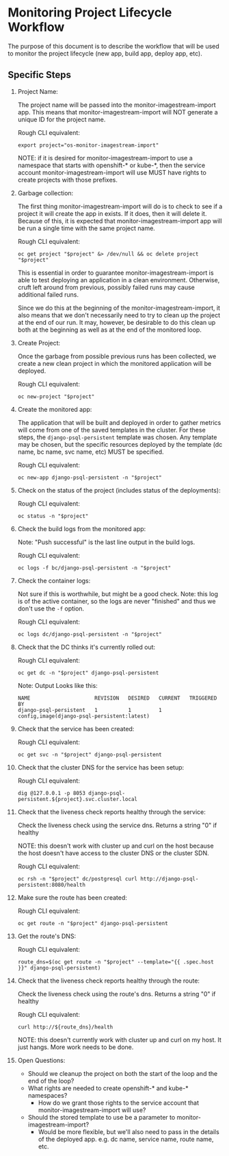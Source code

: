 # Monitoring Project Lifecycle Workflow

The purpose of this document is to describe the workflow that will be used to monitor the project lifecycle (new app, build app, deploy app, etc).

## Specific Steps

1. Project Name:

   The project name will be passed into the monitor-imagestream-import app. This means that monitor-imagestream-import will NOT generate a unique ID for the project name.

   Rough CLI equivalent:
   ```
   export project="os-monitor-imagestream-import"
   ```

   NOTE: if it is desired for monitor-imagestream-import to use a namespace that starts with openshift-\* or kube-\*, then the service account monitor-imagestream-import will use MUST have rights to create projects with those prefixes.

1. Garbage collection:

   The first thing monitor-imagestream-import will do is to check to see if a project it will create the app in exists. If it does, then it will delete it. Because of this, it is expected that monitor-imagestream-import app will be run a single time with the same project name.

   Rough CLI equivalent:
   ```
   oc get project "$project" &> /dev/null && oc delete project "$project"
   ```

   This is essential in order to guarantee monitor-imagestream-import is able to test deploying an application in a clean environment. Otherwise, cruft left around from previous, possibly failed runs may cause additional failed runs.

   Since we do this at the beginning of the monitor-imagestream-import, it also means that we don't necessarily need to try to clean up the project at the end of our run. It may, however, be desirable to do this clean up both at the beginning as well as at the end of the monitored loop.

1. Create Project:

   Once the garbage from possible previous runs has been collected, we create a new clean project in which the monitored application will be deployed.

   Rough CLI equivalent:
   ```
   oc new-project "$project"
   ```

1. Create the monitored app:

   The application that will be built and deployed in order to gather metrics will come from one of the saved templates in the cluster. For these steps, the `django-psql-persistent` template was chosen. Any template may be chosen, but the specific resources deployed by the template (dc name, bc name, svc name, etc) MUST be specified.

   Rough CLI equivalent:
   ```
   oc new-app django-psql-persistent -n "$project"
   ```

1. Check on the status of the project (includes status of the deployments):

   Rough CLI equivalent:
   ```
   oc status -n "$project"
   ```

1. Check the build logs from the monitored app:

   Note: "Push successful" is the last line output in the build logs.

   Rough CLI equivalent:
   ```
   oc logs -f bc/django-psql-persistent -n "$project"
   ```

1. Check the container logs:

   Not sure if this is worthwhile, but might be a good check.
   Note: this log is of the active container, so the logs are never "finished" and thus we don't use the `-f` option.


   Rough CLI equivalent:
   ```
   oc logs dc/django-psql-persistent -n "$project"
   ```

1. Check that the DC thinks it's currently rolled out:

   Rough CLI equivalent:
   ```
   oc get dc -n "$project" django-psql-persistent
   ```

   Note: Output Looks like this:
   ```
   NAME                     REVISION   DESIRED   CURRENT   TRIGGERED BY
   django-psql-persistent   1          1         1         config,image(django-psql-persistent:latest)
   ```

1. Check that the service has been created:

   Rough CLI equivalent:
   ```
   oc get svc -n "$project" django-psql-persistent
   ```

1. Check that the cluster DNS for the service has been setup:

   Rough CLI equivalent:
   ```
   dig @127.0.0.1 -p 8053 django-psql-persistent.${project}.svc.cluster.local
   ```

1. Check that the liveness check reports healthy through the service:

   Check the liveness check using the service dns. Returns a string "0" if healthy

   NOTE: this doesn't work with cluster up and curl on the host because the host doesn't have access to the cluster DNS or the cluster SDN.

   Rough CLI equivalent:
   ```
   oc rsh -n "$project" dc/postgresql curl http://django-psql-persistent:8080/health
   ```

1. Make sure the route has been created:

   Rough CLI equivalent:
   ```
   oc get route -n "$project" django-psql-persistent
   ```

1. Get the route's DNS:

   Rough CLI equivalent:
   ```
   route_dns=$(oc get route -n "$project" --template="{{ .spec.host }}" django-psql-persistent)
   ```

1. Check that the liveness check reports healthy through the route:

   Check the liveness check using the route's dns. Returns a string "0" if healthy

   Rough CLI equivalent:
   ```
   curl http://${route_dns}/health
   ```

   NOTE: this doesn't currently work with cluster up and curl on my host. It just hangs. More work needs to be done.


1. Open Questions:
   * Should we cleanup the project on both the start of the loop and the end of the loop?
   * What rights are needed to create openshift-\* and kube-\* namespaces?
      * How do we grant those rights to the service account that monitor-imagestream-import will use?
   * Should the stored template to use be a parameter to monitor-imagestream-import?
      * Would be more flexible, but we'll also need to pass in the details of the deployed app. e.g. dc name, service name, route name, etc.
